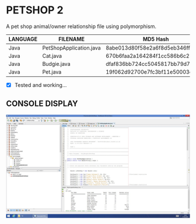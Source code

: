 # PETSHOP 2
A pet shop animal/owner relationship file using polymorphism.

| LANGUAGE | FILENAME | MD5 Hash |
|------    |------    | -------  |
| Java | PetShopApplication.java | 8abe013d80f58e2a6f8d5eb346ff4aa8 |
| Java | Cat.java | 670b6faa2a164284f1cc586b6c238470 |
| Java | Budgie.java | dfaf836bb724cc5045817bb79d78ea2a | 
| Java | Pet.java | 19f062d92700e7fc3bf11e50003d05a9 | 

- [x] Tested and working...

## CONSOLE DISPLAY
![Screenshot](ScreenShot.jpg)
